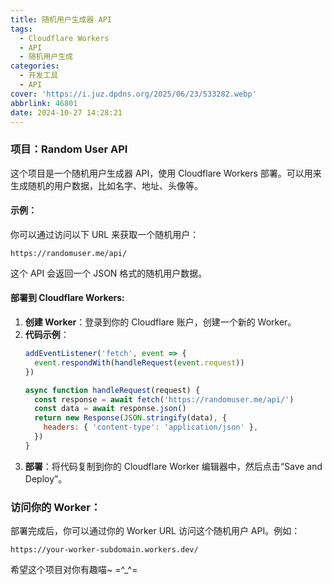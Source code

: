 ```yaml
---
title: 随机用户生成器 API
tags:
  - Cloudflare Workers
  - API
  - 随机用户生成
categories:
  - 开发工具
  - API
cover: 'https://i.juz.dpdns.org/2025/06/23/533282.webp'
abbrlink: 46801
date: 2024-10-27 14:28:21
---
```


### 项目：Random User API
这个项目是一个随机用户生成器 API，使用 Cloudflare Workers 部署。可以用来生成随机的用户数据，比如名字、地址、头像等。

#### 示例：
你可以通过访问以下 URL 来获取一个随机用户：
```
https://randomuser.me/api/
```
这个 API 会返回一个 JSON 格式的随机用户数据。

#### 部署到 Cloudflare Workers:
1. **创建 Worker**：登录到你的 Cloudflare 账户，创建一个新的 Worker。
2. **代码示例**：
   ```javascript
   addEventListener('fetch', event => {
     event.respondWith(handleRequest(event.request))
   })

   async function handleRequest(request) {
     const response = await fetch('https://randomuser.me/api/')
     const data = await response.json()
     return new Response(JSON.stringify(data), {
       headers: { 'content-type': 'application/json' },
     })
   }
   ```
3. **部署**：将代码复制到你的 Cloudflare Worker 编辑器中，然后点击“Save and Deploy”。

### 访问你的 Worker：
部署完成后，你可以通过你的 Worker URL 访问这个随机用户 API。例如：
```
https://your-worker-subdomain.workers.dev/
```

希望这个项目对你有趣喵~ =^_^=